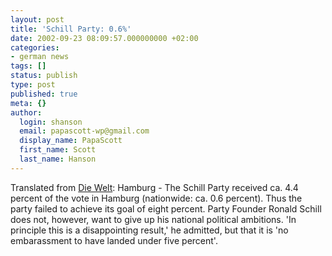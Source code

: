```yaml
---
layout: post
title: 'Schill Party: 0.6%'
date: 2002-09-23 08:09:57.000000000 +02:00
categories:
- german news
tags: []
status: publish
type: post
published: true
meta: {}
author:
  login: shanson
  email: papascott-wp@gmail.com
  display_name: PapaScott
  first_name: Scott
  last_name: Hanson
---
```

<p>Translated from <a href="http://www.welt.de">Die Welt</a>: Hamburg - The Schill Party received ca. 4.4 percent of the vote in Hamburg (nationwide: ca. 0.6 percent). Thus the party failed to achieve its goal of eight percent. Party Founder Ronald Schill does not, however, want to give up his national political ambitions. 'In principle this is a disappointing result,' he admitted, but that it is 'no embarassment to have landed under five percent'.</p>
